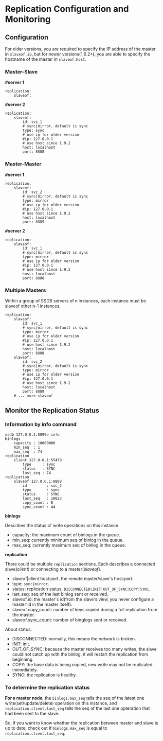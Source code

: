 # Replication Configuration and Monitoring

## Configuration

<div class="alert alert-info">
	For older versions, you are required to specify the IP address of the master in <code>slaveof.ip</code>, but for newer versions(1.9.2+), you are able to specify the hostname of the master in <code>slaveof.host</code>.
</div>

### Master-Slave

__#server 1__

```
replication:
	slaveof:
```

__#server 2__

```
replication:
	slaveof:
		id: svc_1
		# sync|mirror, default is sync
		type: sync
		# use ip for older version
		#ip: 127.0.0.1
		# use host since 1.9.2
		host: localhost
		port: 8888
```

### Master-Master

__#server 1__

```
replication:
	slaveof:
		id: svc_2
		# sync|mirror, default is sync
		type: mirror
		# use ip for older version
		#ip: 127.0.0.1
		# use host since 1.9.2
		host: localhost
		port: 8889
```

__#server 2__

```
replication:
	slaveof:
		id: svc_1
		# sync|mirror, default is sync
		type: mirror
		# use ip for older version
		#ip: 127.0.0.1
		# use host since 1.9.2
		host: localhost
		port: 8888
```

### Multiple Masters

Within a group of SSDB servers of n instances, each instance must be slaveof other n-1 instances.

```
replication:
	slaveof:
		id: svc_1
		# sync|mirror, default is sync
		type: mirror
		# use ip for older version
		#ip: 127.0.0.1
		# use host since 1.9.2
		host: localhost
		port: 8888
	slaveof:
		id: svc_2
		# sync|mirror, default is sync
		type: mirror
		# use ip for older version
		#ip: 127.0.0.1
		# use host since 1.9.2
		host: localhost
		port: 8889
	# ... more slaveof
```

## Monitor the Replication Status

### Information by info command

	ssdb 127.0.0.1:8899> info
	binlogs
        capacity : 10000000
        min_seq  : 1
        max_seq  : 74
	replication
	    client 127.0.0.1:55479
	        type     : sync
	        status   : SYNC
	        last_seq : 74
	replication
	    slaveof 127.0.0.1:8888
	        id         : svc_2
	        type       : sync
	        status     : SYNC
	        last_seq   : 10023
	        copy_count : 0
	        sync_count : 44

__binlogs__

Describes the status of write operations on this instance.

* capacity: the maximum count of binlogs in the queue.
* min_seq: currently minimum seq of binlog in the queue.
* max_seq: currently maximum seq of binlog in the queue.

__replication__

There could be multiple `replication` sections. Each describes a connected slave(*client*) or connecting to a master(*slaveof*).

* slaveof|client host:port, the remote master/slave's host:port.
* type: `sync|mirror`.
* status: replication status, `DISCONNECTED|INIT|OUT_OF_SYNC|COPY|SYNC`.
* last_seq: seq of the last binlog sent or received.
* slaveof.id: the master's id(from the slave's view, you never configure a master'id in the master itself).
* slaveof.copy_count: number of keys copied during a full replication from the master.
* slaveof.sync_count: number of binglogs sent or received.

About status:

* DISCONNECTED: normally, this means the network is broken.
* INIT: init.
* OUT_OF_SYNC: because the master receives too many writes, the slave could not catch up with the binlog, it will restart the replication from beginning.
* COPY: the base data is being copied, new write may not be replicated immediately.
* SYNC: the replication is healthy.

### To determine the replication status

__For a master node__, the `binlogs.max_seq` tells the seq of the latest one write(set/update/delete) operation on this instance, and `replication.client.last_seq` tells the seq of the last one opteration that had been sent to the slave.

So, if you want to know whether the replication between master and slave is up to date, check out if `binlogs.max_seq` is equal to `replication.client.last_seq`.

